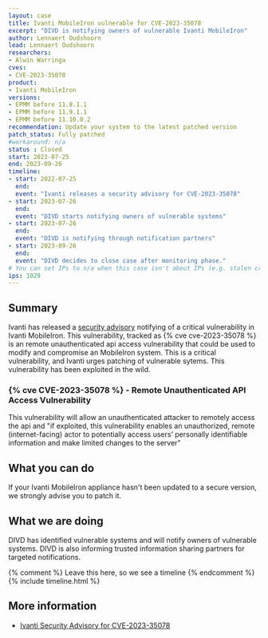 ```yaml
---
layout: case
title: Ivanti MobileIron vulnerable for CVE-2023-35078
excerpt: "DIVD is notifying owners of vulnerable Ivanti MobileIron"
author: Lennaert Oudshoorn
lead: Lennaert Oudshoorn
researchers:
- Alwin Warringa
cves:
- CVE-2023-35078
product: 
- Ivanti MobileIron
versions:
- EPMM before 11.8.1.1
- EPMM before 11.9.1.1
- EPMM before 11.10.0.2
recommendation: Update your system to the latest patched version
patch_status: Fully patched
#workaround: n/a
status : Closed
start: 2023-07-25
end: 2023-09-26
timeline:
- start: 2022-07-25
  end:
  event: "Ivanti releases a security advisory for CVE-2023-35078"
- start: 2023-07-26
  end:
  event: "DIVD starts notifying owners of vulnerable systems"
- start: 2023-07-26
  end:
  event: "DIVD is notifying through notification partners"  
- start: 2023-09-26
  end:
  event: "DIVD decides to close case after monitoring phase."  
# You can set IPs to n/a when this case isn't about IPs (e.g. stolen credentials)
ips: 1029
---
```

## Summary

Ivanti has released a [security advisory](https://forums.ivanti.com/s/article/CVE-2023-35078-Remote-unauthenticated-API-access-vulnerability?language=en_US) notifying of a critical vulnerability in Ivanti MobileIron. This vulnerability, tracked as {% cve cve-2023-35078 %} is an remote unauthenticated api access vulnerability that could be used to modify and compromise an MobileIron system. This is a critical vulnerability, and Ivanti urges patching of vulnerable sytems. This vulnerability has been exploited in the wild.



### {% cve CVE-2023-35078 %} - Remote Unauthenticated API Access Vulnerability

This vulnerability will allow an unauthenticated attacker to remotely access the api and "if exploited, this vulnerability enables an unauthorized, remote (internet-facing) actor to potentially access users’ personally identifiable information and make limited changes to the server"


## What you can do

If your Ivanti MobileIron appliance hasn't been updated to a secure version, we strongly advise you to patch it.


## What we are doing

DIVD has identified vulnerable systems and will notify owners of vulnerable systems. DIVD is also informing trusted information sharing partners for targeted notifications.


{% comment %}  Leave this here, so we see a timeline {% endcomment %}
{% include timeline.html %}


## More information
* [Ivanti Security Advisory for CVE-2023-35078](https://forums.ivanti.com/s/article/CVE-2023-35078-Remote-unauthenticated-API-access-vulnerability?language=en_US)


